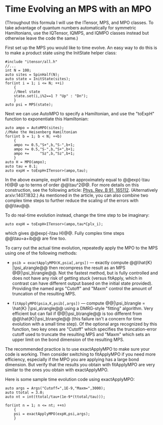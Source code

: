 # Time Evolving an MPS with an MPO

(Throughout this formula I will use the ITensor, MPS, and MPO classes. To take advantage
of quantum numbers automatically for symmetric Hamiltonians, 
use the IQTensor, IQMPS, and IQMPO classes instead but otherwise leave the code the same.)

First set up the MPS you would like to time evolve. An easy way to do this is to make
a product state using the InitState helper class:

    #include "itensor/all.h"
    //...
    int N = 100;
    auto sites = SpinHalf(N);
    auto state = InitState(sites);
    for(int i = 1; i <= N; ++i)
        {
        //Neel state
        state.set(i,i%2==1 ? "Up" : "Dn");
        }
    auto psi = MPS(state);

Next we can use AutoMPO to specify a Hamiltonian, and use the "toExpH" function to exponentiate this
Hamiltonian:

    auto ampo = AutoMPO(sites);
    //Make the Heisenberg Hamiltonian
    for(int b = 1; b < N; ++b)
        {
        ampo += 0.5,"S+",b,"S-",b+1;
        ampo += 0.5,"S-",b,"S+",b+1;
        ampo +=     "Sz",b,"Sz",b+1;
        }
    auto H = MPO(ampo);
    auto tau = 0.1;
    auto expH = toExpH<ITensor>(ampo,tau);

In the above example, expH will be approximately equal to @@exp(-\tau H)@@ up to terms of order @@\tau^2@@.
For more details on this construction, see the following article: <a href="http://journals.aps.org/prb/abstract/10.1103/PhysRevB.91.165112" target="_blank">Phys. Rev. B 91, 165112</a>. (Alternatively arxiv:1407.1832.) As mentioned in the article, you can also combine two complex time steps to further reduce the scaling of the errors with @@\tau@@.

To do real-time evolution instead, change the time step to be imaginary:

    auto expH = toExpH<ITensor>(ampo,tau*Cplx_i);

which gives @@exp(-i\tau H)@@. Fully complex time steps @@\tau=a+ib@@ are fine too.

To carry out the actual time evolution, repeatedly apply the MPO to the MPS using one of the following methods:

* `psib = exactApplyMPO(K,psia[,args])` &mdash; exactly compute @@\hat{K} |\psi\_a\rangle@@ then recompress the result as an MPS @@|\psi\_b\rangle@@. Not the fastest method, but is fully controlled and does not have any risk of getting stuck (versus fitApply, which in contrast can have different output based on the initial state provided). Providing the named args "Cutoff" and "Maxm" control the amount of truncation of the resulting MPS.

* `fitApplyMPO(psia,K,psib[,args])` &mdash; compute @@|\psi\_b\rangle = \hat{K} |\psi\_a\rangle@@ using a DMRG-style "fitting" algorithm. Very efficient but can fail if @@|\psi\_b\rangle@@ is too different from @@\hat{K}|\psi\_b\rangle@@ (this failure isn't a concern for time evolution with a small time step). Of the optional args recognized by this function, two key ones are "Cutoff" which specifies the truncation-error cutoff used to truncate the resulting MPS and "Maxm" which sets an upper limit on the bond dimension of the resulting MPS.

The recommended practice is to use exactApplyMPO to make sure your code is working. Then consider switching to fitApplyMPO if you need more efficiency, especially if the MPO you are applying has a large bond dimension. But verify that the results you obtain with fitApplyMPO are very similar to the ones you obtain with exactApplyMPO.

Here is some sample time evolution code using exactApplyMPO:

    auto args = Args("Cutoff=",1E-9,"Maxm=",3000);
    auto ttotal = 3.0;
    auto nt = int(ttotal/tau+(1e-9*(ttotal/tau)));

    for(int n = 1; n <= nt; ++n)
        {
        psi = exactApplyMPO(expH,psi,args);
        }


